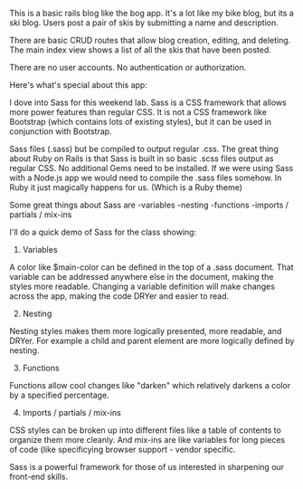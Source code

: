 This is a basic rails blog like the bog app.  It's a lot like my bike blog, but its a ski blog.  Users post a pair of skis by submitting a name and description. 

There are basic CRUD routes that allow blog creation, editing, and deleting.  The main index view shows a list of all the skis that have been posted.

There are no user accounts.  No authentication or authorization. 

Here's what's special about this app:

I dove into Sass for this weekend lab.  Sass is a CSS framework that allows more power features than regular CSS.  It is not a CSS framework like Bootstrap (which contains lots of existing styles), but it can be used in conjunction with Bootstrap.

Sass files (.sass) but be compiled to output regular .css.  The great thing about Ruby on Rails is that Sass is built in so basic .scss files output as regular CSS.  No additional Gems need to be installed.   If we were using Sass with a Node.js app we would need to compile the .sass files somehow.  In Ruby it just magically happens for us. (Which is a Ruby theme)

Some great things about Sass are
-variables
-nesting
-functions
-imports / partials / mix-ins

I'll do a quick demo of Sass for the class showing:

1) Variables

A color like $main-color can be defined in the top of a .sass document.  That variable can be addressed anywhere else in the document, making the styles more readable.  Changing a variable definition will make changes across the app, making the code DRYer and easier to read.

2) Nesting

Nesting styles makes them more logically presented, more readable, and DRYer.   For example a child and parent element are more logically defined by nesting. 

3) Functions

Functions allow cool changes like "darken" which relatively darkens a color by a specified percentage. 

4) Imports / partials / mix-ins

CSS styles can be broken up into different files like a table of contents to organize them more cleanly.  And mix-ins are like variables for long pieces of code (like specificying browser support - vendor specific. 

Sass is a powerful framework for those of us interested in sharpening our front-end skills. 
